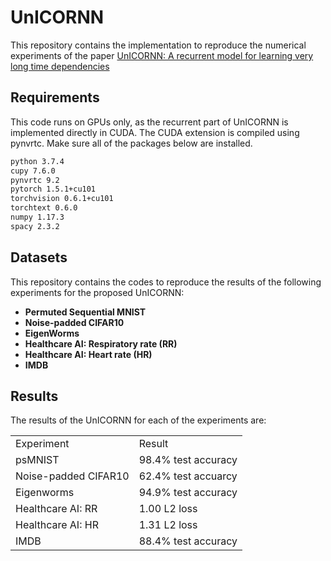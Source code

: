 # UnICORNN
This repository contains the implementation to reproduce the numerical experiments 
of the paper [UnICORNN: A recurrent model for learning very long time dependencies](https://arxiv.org/abs/2103.05487)



## Requirements
This code runs on GPUs only, as the recurrent part of UnICORNN is implemented directly in CUDA. The CUDA extension is compiled using pynvrtc. Make sure all of the packages below are installed.
```bash
python 3.7.4
cupy 7.6.0
pynvrtc 9.2
pytorch 1.5.1+cu101 
torchvision 0.6.1+cu101
torchtext 0.6.0
numpy 1.17.3
spacy 2.3.2
```


## Datasets

This repository contains the codes to reproduce the results of the following experiments for the proposed UnICORNN:

  - **Permuted Sequential MNIST** 
  - **Noise-padded CIFAR10** 
  - **EigenWorms** 
  - **Healthcare AI: Respiratory rate (RR)**
  - **Healthcare AI: Heart rate (HR)**
  - **IMDB**

## Results
The results of the UnICORNN for each of the experiments are:
<table>
  <tr>
    <td> Experiment </td>
    <td> Result </td>
  </tr>
  <tr>
    <td>psMNIST </td>
    <td> 98.4% test accuracy</td>
  </tr>
  <tr>
    <td>Noise-padded CIFAR10 </td>
    <td> 62.4% test accuarcy </td>
  </tr>
    <tr>
    <td>Eigenworms</td>
    <td> 94.9% test accuracy </td>
  </tr>
  <tr>
    <td>Healthcare AI: RR</td>
    <td> 1.00 L2 loss </td>
  </tr>
  <tr>
    <td>Healthcare AI: HR</td>
    <td> 1.31 L2 loss  </td>
  </tr>
  <tr>
    <td>IMDB</td>
    <td> 88.4% test accuracy </td>
  </tr>
</table>



